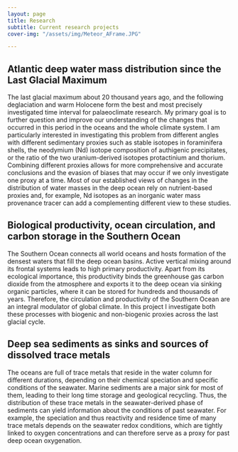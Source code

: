 ```yaml
---
layout: page
title: Research
subtitle: Current research projects
cover-img: "/assets/img/Meteor_AFrame.JPG"

---
```


## Atlantic deep water mass distribution since the Last Glacial Maximum

The last glacial maximum about 20 thousand years ago, and the following deglaciation and warm Holocene form the best and most precisely investigated time interval for palaeoclimate research. My primary goal is to further question and improve our understanding of the changes that occurred in this period in the oceans and the whole climate system. I am particularly interested in investigating this problem from different angles with different sedimentary proxies such as stable isotopes in foraminifera shells, the neodymium (Nd) isotope composition of authigenic precipitates, or
the ratio of the two uranium-derived isotopes protactinium and thorium. Combining different proxies allows for more comprehensive and accurate conclusions and the evasion of biases that may occur if we only investigate one proxy at a time. Most of our established views of changes in the distribution of water masses in the deep ocean rely on nutrient-based proxies and, for example, Nd isotopes as an inorganic water mass provenance tracer can add a complementing different view to these studies.

## Biological productivity, ocean circulation, and carbon storage in the Southern Ocean

The Southern Ocean connects all world oceans and hosts formation of the densest waters that fill the deep ocean basins. Active vertical mixing around its frontal systems leads to high primary productivity. Apart from its ecological importance, this productivity binds the greenhouse gas carbon dioxide from the atmosphere and exports it to the deep ocean via sinking organic particles, where it can be stored for hundreds and thousands of years. Therefore, the circulation and productivity of the Southern Ocean are an integral modulator of global climate. In this project I investigate both these processes with biogenic and non-biogenic proxies across the last glacial cycle.

## Deep sea sediments as sinks and sources of dissolved trace metals

The oceans are full of trace metals that reside in the water column for different durations, depending on their chemical speciation and specific conditions of the seawater. Marine sediments are a major sink for most of them, leading to their long time storage and geological recycling. Thus, the distribution of these trace metals in the seawater-derived phase of sediments can yield information about the conditions of past seawater. For example, the speciation and thus reactivity and residence time of many trace metals depends on the seawater redox conditions, which are tightly linked to oxygen concentrations and can therefore serve as a proxy for past deep ocean  oxygenation.
